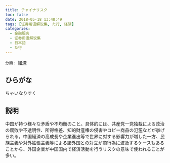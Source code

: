 ```yaml
---
title: チャイナリスク
toc: false
date: 2018-05-18 13:48:49
tags: [证券用语解说集, た行, 経済]
categories:
  - 金融服务
  - 证券用语解说集
  - 日本語
  - た行
---
```


`分類：` [経済](/tags/経済/)

## ひらがな

ちゃいなりすく

## 説明

中国が持つ様々な矛盾や不均衡のこと。具体的には、共産党一党独裁による政治の腐敗や不透明性、所得格差、知的財産権の侵害やコピー商品の氾濫などが挙げられる。中国経済の高成長や企業進出等で世界に対する影響力が増した一方、民族主義や対外拡張主義等による諸外国との対立が商行為に波及するケースもあることから、外国企業が中国国内で経済活動を行うリスクの意味で使われることが多い。
